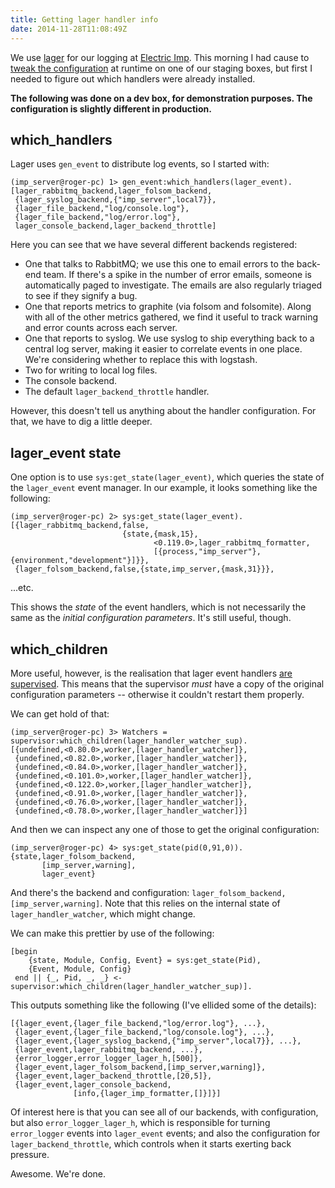 ```yaml
---
title: Getting lager handler info
date: 2014-11-28T11:08:49Z
---
```


We use [lager](https://github.com/basho/lager) for our logging at [Electric Imp](http://www.electricimp.com).
This morning I had cause to [tweak the
configuration](http://blog.differentpla.net/blog/2014/05/10/adding-lager-handlers-at-runtime/)
at runtime on one of our staging boxes, but first I needed to figure out which
handlers were already installed.

**The following was done on a dev box, for demonstration purposes. The
configuration is slightly different in production.**

## which_handlers

Lager uses `gen_event` to distribute log events, so I started with:

    (imp_server@roger-pc) 1> gen_event:which_handlers(lager_event).
    [lager_rabbitmq_backend,lager_folsom_backend,
     {lager_syslog_backend,{"imp_server",local7}},
     {lager_file_backend,"log/console.log"},
     {lager_file_backend,"log/error.log"},
     lager_console_backend,lager_backend_throttle]

Here you can see that we have several different backends registered:

 * One that talks to RabbitMQ; we use this one to email errors to the back-end
   team. If there's a spike in the number of error emails, someone is
   automatically paged to investigate. The emails are also regularly triaged to
   see if they signify a bug.
 * One that reports metrics to graphite (via folsom and folsomite).  Along with
   all of the other metrics gathered, we find it useful to track warning and
   error counts across each server.
 * One that reports to syslog. We use syslog to ship everything back to a
   central log server, making it easier to correlate events in one place. We're
   considering whether to replace this with logstash.
 * Two for writing to local log files.
 * The console backend.
 * The default `lager_backend_throttle` handler.

However, this doesn't tell us anything about the handler configuration. For
that, we have to dig a little deeper.

## lager_event state

One option is to use `sys:get_state(lager_event)`, which queries the state of
the `lager_event` event manager. In our example, it looks something like the
following:

    (imp_server@roger-pc) 2> sys:get_state(lager_event).
    [{lager_rabbitmq_backend,false,
                             {state,{mask,15},
                                    <0.119.0>,lager_rabbitmq_formatter,
                                    [{process,"imp_server"},{environment,"development"}]}},
     {lager_folsom_backend,false,{state,imp_server,{mask,31}}},

...etc.

This shows the *state* of the event handlers, which is not necessarily the same
as the *initial configuration parameters*. It's still useful, though.

## which_children

More useful, however, is the realisation that lager event handlers [are
supervised](http://blog.differentpla.net/blog/2014/11/07/erlang-sup-event/).
This means that the supervisor *must* have a copy of the original configuration
parameters -- otherwise it couldn't restart them properly.

We can get hold of that:

    (imp_server@roger-pc) 3> Watchers = supervisor:which_children(lager_handler_watcher_sup).
    [{undefined,<0.80.0>,worker,[lager_handler_watcher]},
     {undefined,<0.82.0>,worker,[lager_handler_watcher]},
     {undefined,<0.84.0>,worker,[lager_handler_watcher]},
     {undefined,<0.101.0>,worker,[lager_handler_watcher]},
     {undefined,<0.122.0>,worker,[lager_handler_watcher]},
     {undefined,<0.91.0>,worker,[lager_handler_watcher]},
     {undefined,<0.76.0>,worker,[lager_handler_watcher]},
     {undefined,<0.78.0>,worker,[lager_handler_watcher]}]

And then we can inspect any one of those to get the original configuration:

    (imp_server@roger-pc) 4> sys:get_state(pid(0,91,0)).                       
    {state,lager_folsom_backend,
           [imp_server,warning],
           lager_event}

And there's the backend and configuration:
`lager_folsom_backend,[imp_server,warning]`. Note that this relies on the
internal state of `lager_handler_watcher`, which might change.

We can make this prettier by use of the following:

    [begin
        {state, Module, Config, Event} = sys:get_state(Pid),
        {Event, Module, Config}
     end || {_, Pid, _, _} <- supervisor:which_children(lager_handler_watcher_sup)].

This outputs something like the following (I've ellided some of the details):

    [{lager_event,{lager_file_backend,"log/error.log"}, ...},
     {lager_event,{lager_file_backend,"log/console.log"}, ...},
     {lager_event,{lager_syslog_backend,{"imp_server",local7}}, ...},
     {lager_event,lager_rabbitmq_backend, ...},
     {error_logger,error_logger_lager_h,[500]},
     {lager_event,lager_folsom_backend,[imp_server,warning]},
     {lager_event,lager_backend_throttle,[20,5]},
     {lager_event,lager_console_backend,
                  [info,{lager_imp_formatter,[]}]}]

Of interest here is that you can see all of our backends, with configuration,
but also `error_logger_lager_h`, which is responsible for turning
`error_logger` events into `lager_event` events; and also the configuration for
`lager_backend_throttle`, which controls when it starts exerting back pressure.

Awesome. We're done.


